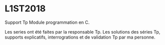 # L1ST2018

Support Tp Module programmation en C.

Les series ont été faites par la responsable Tp. Les solutions des séries Tp, supports explicatifs, interrogrations et de validation Tp par ma personne.
